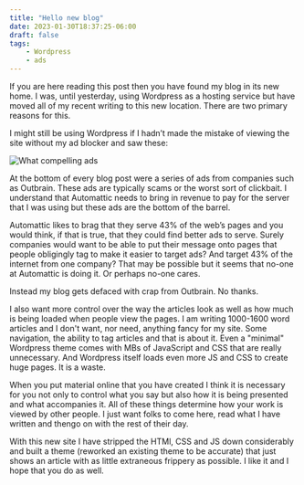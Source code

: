 ```yaml
---
title: "Hello new blog"
date: 2023-01-30T18:37:25-06:00
draft: false
tags:
    - Wordpress
    - ads
---
```


If you are here reading this post then you have found my blog in its new home. I was, until yesterday, using Wordpress as a hosting service but have moved all of my recent writing to this new location. There are two primary reasons for this. 

I might still be using Wordpress if I hadn’t made the mistake of viewing the site without my ad blocker and saw these:

![What compelling ads](/images/ads.jpeg)

At the bottom of every blog post were a series of ads from companies such as Outbrain. These ads are typically scams or the worst sort of clickbait. I understand that Automattic needs to bring in revenue to pay for the server that I was using but these ads are the bottom of the barrel.

Automattic likes to brag that they serve 43% of the web’s pages and you would think, if that is true, that they could find better ads to serve. Surely companies would want to be able to put their message onto pages that people obligingly tag to make it easier to target ads? And target 43% of the internet from one company? That may be possible but it seems that no-one at Automattic is doing it. Or perhaps no-one cares.

Instead my blog gets defaced with crap from Outbrain. No thanks.

I also want more control over the way the articles look as well as how much is being loaded when people view the pages. I am writing 1000-1600 word articles and I don't want, nor need, anything fancy for my site. Some navigation, the ability to tag articles and that is about it.  Even a "minimal" Wordpress theme comes with MBs of JavaScript and CSS that are really unnecessary. And Wordpress itself loads even more JS and CSS to create huge pages. It is a waste.

When you put material online that you have created I think it is necessary for you not only to control what you say but also how it is being presented and what accompanies it. All of these things determine how your work is viewed by other people. I just want folks to come here, read what I have written and thengo on with the rest of their day. 

With this new site I have stripped the HTMl, CSS and JS down considerably and built a theme (reworked an existing theme to be accurate) that just shows an article with as little extraneous frippery as possible. I like it and I hope that you do as well. 
